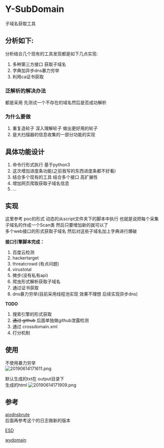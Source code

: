# Y-SubDomain

子域名获取工具

## 分析如下:
分析结合几个现有的工具发现都是如下几点实现:
1. 多种第三方接口 获取子域名
2. 字典加异步dns暴力穷举
3. 利用ca证书获取

### 泛解析的解决办法
都是采用 先测试一个不存在的域名然后是否成功解析


### 为什么要做
1. 重复造轮子 深入理解轮子 做出更好用的轮子
2. 是大扫描器的信息收集的一部分功能的实现


## 具体功能设计
1. 命令行形式执行 基于python3
2. 这次增加进度条功能(之前我写的东西进度条都不好看)
3. 结合多个现有的工具 结合多个接口 高扩展性
4. 增加网页爬取获取子域名信息
5. ...


## 实现  
这里参考 poc的形式 动态的从script文件夹下的脚本中执行 也就是说把每个采集子域名的作成一个Scan类 然后只要增加新的就可以了  
多个web接口的形式获取子域名 然后对这些子域名加上字典进行爆破

**接口引擎脚本完成：**
1. 百度云检测  
2. hackertarget
3. threatcrowd (有点问题)
4. virustotal
5. 微步(没有私有api)
6. 爬虫形式解析获取子域名
7. 通过证书获取  
8. dns暴力穷举(目前采用线程池实现 效果不理想 后续实现异步dns)

**TODO**
1. 搜索引擎的形式获取
2. ~~通过 github~~ 后面单独做github泄露检测
3. 通过 crossdomain.xml
4. 打分机制

## 使用
不使用暴力穷举  
![20190614171611.png](https://i.loli.net/2019/06/14/5d0365e14cba227416.png)

默认生成的txt在 output目录下  
生成的html
![20190614171909.png](https://i.loli.net/2019/06/14/5d036691935e973620.png)


## 参考
[aiodnsbrute](https://github.com/blark/aiodnsbrute/tree/master/aiodnsbrute)  
后面再参考这个的日志做新的版本  

[ESD](https://github.com/FeeiCN/ESD)  

[wydomain](https://github.com/ring04h/wydomain)  
